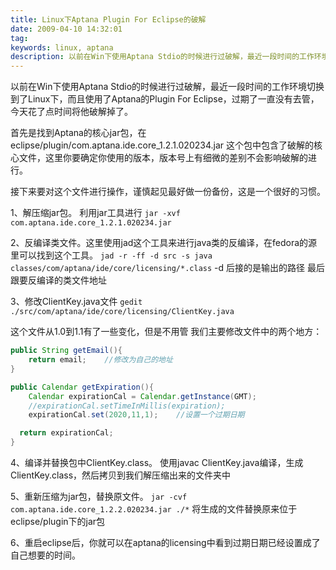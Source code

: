 ```yaml
---
title: Linux下Aptana Plugin For Eclipse的破解
date: 2009-04-10 14:32:01
tag: 
keywords: linux, aptana
description: 以前在Win下使用Aptana Stdio的时候进行过破解，最近一段时间的工作环境切换到了Linux下，而且使用了Aptana的Plugin For Eclipse，过期了一直没有去管，今天花了点时间将他破解掉了。
---
```


以前在Win下使用Aptana Stdio的时候进行过破解，最近一段时间的工作环境切换到了Linux下，而且使用了Aptana的Plugin For Eclipse，过期了一直没有去管，今天花了点时间将他破解掉了。

<!-- more -->

首先是找到Aptana的核心jar包，在eclipse/plugin/com.aptana.ide.core_1.2.1.020234.jar
这个包中包含了破解的核心文件，这里你要确定你使用的版本，版本号上有细微的差别不会影响破解的进行。

接下来要对这个文件进行操作，谨慎起见最好做一份备份，这是一个很好的习惯。

1、解压缩jar包。
利用jar工具进行
`jar -xvf com.aptana.ide.core_1.2.1.020234.jar`

2、反编译类文件。这里使用jad这个工具来进行java类的反编译，在fedora的源里可以找到这个工具。
`jad -r -ff -d src -s java classes/com/aptana/ide/core/licensing/*.class`
-d 后接的是输出的路径
最后跟要反编译的类文件地址

3、修改ClientKey.java文件
`gedit ./src/com/aptana/ide/core/licensing/ClientKey.java`

这个文件从1.0到1.1有了一些变化，但是不用管
我们主要修改文件中的两个地方：

```java
public String getEmail(){
	return email;    //修改为自己的地址
}

public Calendar getExpiration(){
	Calendar expirationCal = Calendar.getInstance(GMT);
	//expirationCal.setTimeInMillis(expiration);
	expirationCal.set(2020,11,1);    //设置一个过期日期

  return expirationCal;
}
```
4、编译并替换包中ClientKey.class。
使用javac ClientKey.java编译，生成ClientKey.class，然后拷贝到我们解压缩出来的文件夹中

5、重新压缩为jar包，替换原文件。
`jar -cvf com.aptana.ide.core_1.2.2.020234.jar ./*`
将生成的文件替换原来位于eclipse/plugin下的jar包

6、重启eclipse后，你就可以在aptana的licensing中看到过期日期已经设置成了自己想要的时间。











